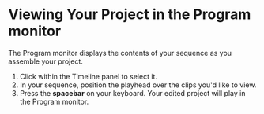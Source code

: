 # Viewing Your Project in the Program monitor

The Program monitor displays the contents of your sequence as you assemble your project.

1. Click within the Timeline panel to select it. 
2. In your sequence, position the playhead over the clips you'd like to view. 
3. Press the **spacebar** on your keyboard. Your edited project will play in the Program monitor. 



